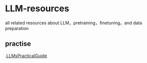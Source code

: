 # LLM-resources
all related resources about LLM，pretraining，finetuning，and data preparation

## practise
.[LLMsPracticalGuide](https://github.com/Mooler0410/LLMsPracticalGuide)
